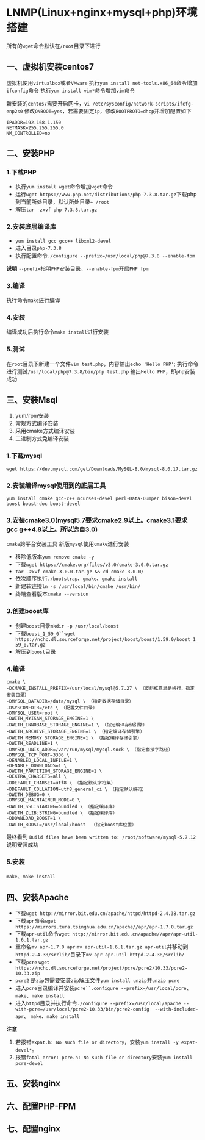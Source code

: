 # LNMP(Linux+nginx+mysql+php)环境搭建
所有的`wget`命令默认在`/root`目录下进行

## 一、虚拟机安装centos7
虚拟机使用`virtualbox`或者`VMware`
执行`yum install net-tools.x86_64`命令增加`ifconfig`命令
执行`yum install vim*`命令增加`vim`命令


新安装的`centos7`需要开启网卡，`vi /etc/sysconfig/network-scripts/ifcfg-enp2s0`
修改`ONBOOT=yes`，若需要固定`ip`，修改`BOOTPROTO=dhcp`并增加配置如下

```
IPADDR=192.168.1.150
NETMASK=255.255.255.0
NM_CONTROLLED=no

```



## 二、安装PHP

### 1.下载PHP
* 执行`yum install wget`命令增加`wget`命令
* 运行`wget https://www.php.net/distributions/php-7.3.8.tar.gz`下载php到当前所处目录，默认所处目录`~ /root`
* 解压`tar -zxvf php-7.3.8.tar.gz`

### 2.安装底层编译库
* `yum install gcc gcc++ libxml2-devel`
* 进入目录`php-7.3.8` 
* 执行配置命令`./configure --prefix=/usr/local/php@7.3.8 --enable-fpm`

**说明** `--prefix`指明`PHP`安装目录，`--enable-fpm`开启`PHP fpm`

### 3.编译
执行命令`make`进行编译

### 4.安装
编译成功后执行命令`make install`进行安装

### 5.测试
在`root`目录下新建一个文件`vim test.php`，内容输出`echo 'Hello PHP'`;
执行命令进行测试`/usr/local/php@7.3.8/bin/php test.php`
输出`Hello PHP`，即`php`安装成功

## 三、安装Msql

1. yum/rpm安装
2. 常规方式编译安装
3. 采用cmake方式编译安装
4. 二进制方式免编译安装

### 1.下载mysql
`wget https://dev.mysql.com/get/Downloads/MySQL-8.0/mysql-8.0.17.tar.gz`

### 2.安装编译mysql使用到的底层工具
```
yum install cmake gcc-c++ ncurses-devel perl-Data-Dumper bison-devel boost boost-doc boost-devel
```

### 3.安装cmake3.0(mysql5.7要求cmake2.9以上。cmake3.1要求gcc g++4.8以上。所以选自3.0)
`cmake`跨平台安装工具 新版`mysql`使用`cmake`进行安装
* 移除低版本`yum remove cmake -y`
* 下载`wget https://cmake.org/files/v3.0/cmake-3.0.0.tar.gz`
* `tar -zxvf cmake-3.0.0.tar.gz && cd cmake-3.0.0/`
* 依次顺序执行`./bootstrap`、`gmake`、`gmake install`
* 新建软连接`ln -s /usr/local/bin/cmake /usr/bin/`
* 终端查看版本`cmake --version`

### 3.创建boost库
* 创建`boost`目录`mkdir -p /usr/local/boost`
* 下载`boost_1_59_0``wget https://nchc.dl.sourceforge.net/project/boost/boost/1.59.0/boost_1_59_0.tar.gz`
* 解压到`boost`目录

### 4.编译
```
cmake \
-DCMAKE_INSTALL_PREFIX=/usr/local/mysql@5.7.27 \ （反斜杠意思是换行，指定安装目录）
-DMYSQL_DATADIR=/data/mysql \ （指定数据存储目录）
-DSYSCONFDIR=/etc \ （配置文件目录）
-DMYSQL_USER=root \
-DWITH_MYISAM_STORAGE_ENGINE=1 \
-DWITH_INNOBASE_STORAGE_ENGINE=1 \ （指定编译存储引擎）
-DWITH_ARCHIVE_STORAGE_ENGINE=1 \ （指定编译存储引擎）
-DWITH_MEMORY_STORAGE_ENGINE=1 \ （指定编译存储引擎）
-DWITH_READLINE=1 \
-DMYSQL_UNIX_ADDR=/var/run/mysql/mysql.sock \ （指定套接字路径）
-DMYSQL_TCP_PORT=3306 \
-DENABLED_LOCAL_INFILE=1 \
-DENABLE_DOWNLOADS=1 \
-DWITH_PARTITION_STORAGE_ENGINE=1 \
-DEXTRA_CHARSETS=all \
-DDEFAULT_CHARSET=utf8 \ （指定默认字符集）
-DDEFAULT_COLLATION=utf8_general_ci \ （指定默认编码）
-DWITH_DEBUG=0 \
-DMYSQL_MAINTAINER_MODE=0 \
-DWITH_SSL:STARING=bundled \ （指定编译库）
-DWITH_ZLIB:STRING=bundled \ （指定编译库）
-DDOWNLOAD_BOOST=1 \
-DWITH_BOOST=/usr/local/boost  （指定boost库位置）

```
最终看到 `Build files have been written to: /root/software/mysql-5.7.12`说明安装成功
### 5.安装
`make`、`make install`

## 四、安装Apache
* 下载`wget http://mirror.bit.edu.cn/apache/httpd/httpd-2.4.38.tar.gz`
* 下载`apr`命令`wget https://mirrors.tuna.tsinghua.edu.cn/apache//apr/apr-1.7.0.tar.gz`
* 下载`apr-util`命令`wget http://mirror.bit.edu.cn/apache//apr/apr-util-1.6.1.tar.gz`
* 重命名`mv apr-1.7.0 apr` `mv apr-util-1.6.1.tar.gz apr-util`并移动到`httpd-2.4.38/srclib/`目录下`mv apr apr-util httpd-2.4.38/srclib/`
* 下载`pcre` `wget https://nchc.dl.sourceforge.net/project/pcre/pcre2/10.33/pcre2-10.33.zip`
* `pcre2` 是`zip`包需要安装`zip`解压文件`yum install unzip`并`unzip pcre`
* 进入`pcre`目录编译并安装`pcre``.configure --prefix=/usr/local/pcre`、`make`、`make install`
* 进入`httpd`目录并执行命令`./configure --prefix=/usr/local/apache --with-pcre=/usr/local/pcre2-10.33/bin/pcre2-config  --with-included-apr`、
`make`、`make install`

**注意**
1. 若报错`expat.h: No such file or directory`，安装`yum install -y expat-devel*`。
2. 报错`fatal error: pcre.h: No such file or directory`安装`yum install pcre-devel`


## 五、安装nginx

## 六、配置PHP-FPM

## 七、配置nginx